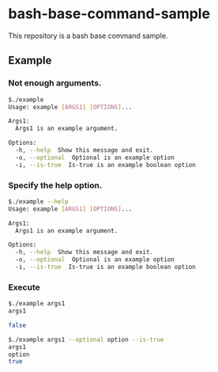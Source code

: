 # bash-base-command-sample
This repository is a bash base command sample.

## Example

### Not enough arguments.

```bash
$./example
Usage: example [ARGS1] [OPTIONS]...

Args1:
  Args1 is an example argument.

Options:
  -h, --help  Show this message and exit.
  -o, --optional  Optional is an example option
  -i, --is-true  Is-true is an example boolean option
```

### Specify the help option.

```bash
$./example --help
Usage: example [ARGS1] [OPTIONS]...

Args1:
  Args1 is an example argument.

Options:
  -h, --help  Show this message and exit.
  -o, --optional  Optional is an example option
  -i, --is-true  Is-true is an example boolean option
```

### Execute

```bash
$./example args1
args1

false
```

```bash
$./example args1 --optional option --is-true
args1
option
true
```

